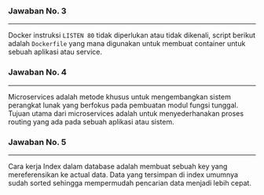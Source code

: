 ### **Jawaban No. 3**
---
Docker instruksi `LISTEN 80` tidak diperlukan atau tidak dikenali, script berikut adalah `Dockerfile` yang mana digunakan untuk membuat container untuk sebuah aplikasi atau service.



### **Jawaban No. 4**
---
Microservices adalah metode khusus untuk mengembangkan sistem perangkat lunak yang berfokus pada pembuatan modul fungsi tunggal.
Tujuan utama dari microservices adalah untuk menyederhanakan proses routing yang ada pada sebuah aplikasi atau sistem.



### **Jawaban No. 5**
---
Cara kerja Index dalam database adalah membuat sebuah key yang mereferensikan ke actual data. Data yang tersimpan di index umumnya sudah sorted sehingga mempermudah pencarian data menjadi lebih cepat.

